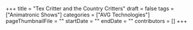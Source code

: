 +++
title = "Tex Critter and the Country Critters"
draft = false
tags = ["Animatronic Shows"]
categories = ["AVG Technologies"]
pageThumbnailFile = ""
startDate = ""
endDate = ""
contributors = []
+++
